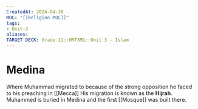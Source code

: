 ```yaml
---
CreatedAt: 2024-04-30
MOC: "[[Religion MOC]]"
tags:
- Unit-3
aliases:
TARGET DECK: Grade 11::HRT3M1::Unit 3 - Islam
---
```


# Medina
Where Muhammad migrated to because of the strong opposition he faced to his preaching in [[Mecca]]
His migration is known as the **Hijrah**.
Muhammed is buried in Medina and the first [[Mosque]] was built there.
<!--ID: 1718379549973-->
